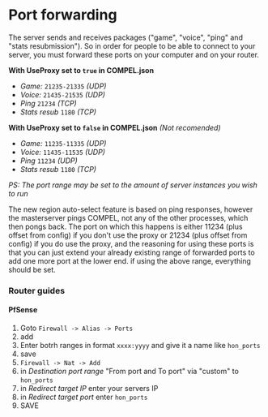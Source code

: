# Port forwarding

The server sends and receives packages ("game", "voice", "ping" and "stats resubmission"). So in order for people to be able to connect to your server, you must forward these ports on your computer and on your router.

**With UseProxy set to `true` in COMPEL.json**

* *Game:* `21235-21335` _(UDP)_
* *Voice:* `21435-21535` _(UDP)_
* *Ping* `21234` _(TCP)_
* *Stats resub* `1180` _(TCP)_

**With UseProxy set to `false` in COMPEL.json** _(Not recomended)_

* *Game:* `11235-11335` _(UDP)_
* *Voice:* `11435-11535` _(UDP)_
* *Ping* `11234` _(UDP)_
* *Stats resub* `1180` _(TCP)_

*PS: The port range may be set to the amount of server instances you wish to run*


The new region auto-select feature is based on ping responses, however the masterserver pings COMPEL, not any of the other processes, which then pongs back. The port on which this happens is either 11234 (plus offset from config) if you don't use the proxy or 21234 (plus offset from config) if you do use the proxy, and the reasoning for using these ports is that you can just extend your already existing range of forwarded ports to add one more port at the lower end. if using the above range, everything should be set.

### Router guides

#### PfSense

1. Goto `Firewall -> Alias -> Ports`
2. add
3. Enter botrh ranges in format `xxxx:yyyy` and give it a name like `hon_ports`
4. save
5. `Firewall -> Nat -> Add`
6. in _Destination port range_ "From port and To port" via "custom" to `hon_ports` 
7. in _Redirect target IP_ enter your servers IP
8. in _Redirect target port_ enter `hon_ports`
9. SAVE

